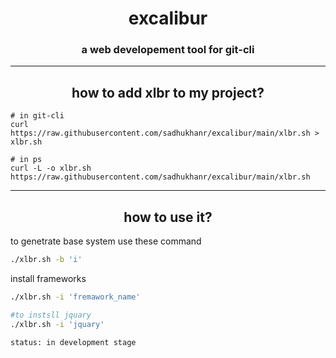 <h1 align="center"> excalibur </h1>
<h3 align="center"> a web developement tool for git-cli </a>
<hr>
<h2 align="center">how to add xlbr to my project?</h2>

```
# in git-cli
curl https://raw.githubusercontent.com/sadhukhanr/excalibur/main/xlbr.sh > xlbr.sh

# in ps
curl -L -o xlbr.sh https://raw.githubusercontent.com/sadhukhanr/excalibur/main/xlbr.sh
```
<hr>
<h2 align="center">how to use it?</h1>
<p>to genetrate base system use these command<p>

```sh 
./xlbr.sh -b 'i'
```

<p>install frameworks<p>

```sh
./xlbr.sh -i 'fremawork_name'
```

```sh
#to instsll jquary
./xlbr.sh -i 'jquary'
```
```
status: in development stage
```


